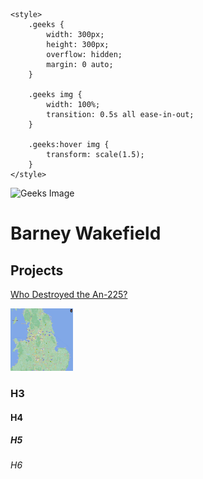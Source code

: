 
     
<head>
    <meta charset="UTF-8" />
    <meta name="viewport" content=
        "width=device-width, initial-scale=1.0" />
     
    <style>
        .geeks {
            width: 300px;
            height: 300px;
            overflow: hidden;
            margin: 0 auto;
        }
     
        .geeks img {
            width: 100%;
            transition: 0.5s all ease-in-out;
        }
     
        .geeks:hover img {
            transform: scale(1.5);
        }
    </style>
</head>
 
<body>
    <div class="geeks">
        <img src=
"https://media.geeksforgeeks.org/wp-content/uploads/20200403151026/adblur_gfg.png"
            alt="Geeks Image" />
    </div>
</body>
 
</html>



# Barney Wakefield

## Projects

[Who Destroyed the An-225?](https://storymaps.arcgis.com/stories/b1dfc18d41d74e58af6beccb1f16fc18)

<a href="https://www.w3schools.com">
<img border="0" alt="W3Schools" src="test.png" width="100" height="100">
</a>

 

### H3
#### H4
##### H5
###### H6
